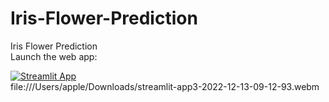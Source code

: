 # Iris-Flower-Prediction
Iris Flower Prediction
<br>
Launch the web app:

[![Streamlit App](https://static.streamlit.io/badges/streamlit_badge_black_white.svg)](https://yves54-iris-flower-prediction-app3-544i2t.streamlit.app/)
<br>
file:///Users/apple/Downloads/streamlit-app3-2022-12-13-09-12-93.webm
